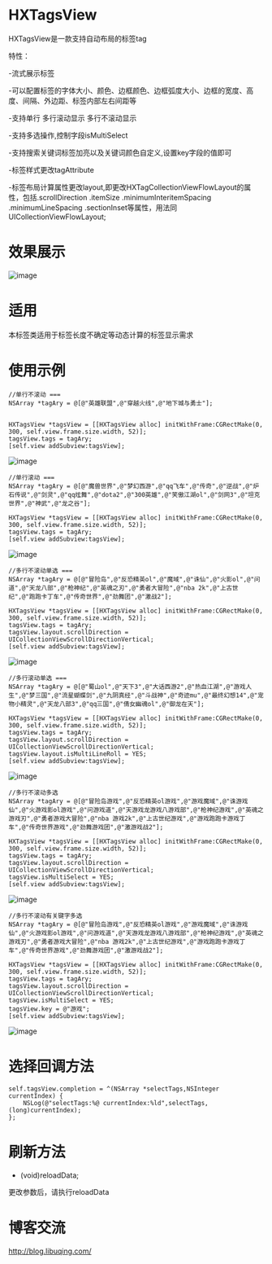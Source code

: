 # HXTagsView
HXTagsView是一款支持自动布局的标签tag

特性： 

-流式展示标签 

-可以配置标签的字体大小、颜色、边框颜色、边框弧度大小、边框的宽度、高度、间隔、外边距、标签内部左右间距等 

-支持单行 多行滚动显示 多行不滚动显示 

-支持多选操作,控制字段isMultiSelect

-支持搜索关键词标签加亮以及关键词颜色自定义,设置key字段的值即可

-标签样式更改tagAttribute

-标签布局计算属性更改layout,即更改HXTagCollectionViewFlowLayout的属性，包括.scrollDirection .itemSize .minimumInteritemSpacing .minimumLineSpacing .sectionInset等属性，用法同UICollectionViewFlowLayout;

# 效果展示


![image](https://github.com/huangxuan518/HXTagsView/blob/master/HXTagsView/xiaoguo.gif)
# 适用
本标签类适用于标签长度不确定等动态计算的标签显示需求

# 使用示例

    //单行不滚动 ===
    NSArray *tagAry = @[@"英雄联盟",@"穿越火线",@"地下城与勇士"];


    HXTagsView *tagsView = [[HXTagsView alloc] initWithFrame:CGRectMake(0, 300, self.view.frame.size.width, 52)];
    tagsView.tags = tagAry;
    [self.view addSubview:tagsView];

![image](https://github.com/huangxuan518/HXTagsView/blob/master/HXTagsView/danhangbugundongxiaoguo.gif)
    
    //单行滚动 ===
    NSArray *tagAry = @[@"魔兽世界",@"梦幻西游",@"qq飞车",@"传奇",@"逆战",@"炉石传说",@"剑灵",@"qq炫舞",@"dota2",@"300英雄",@"笑傲江湖ol",@"剑网3",@"坦克世界",@"神武",@"龙之谷"];
    
    HXTagsView *tagsView = [[HXTagsView alloc] initWithFrame:CGRectMake(0, 300, self.view.frame.size.width, 52)];
    tagsView.tags = tagAry;
    [self.view addSubview:tagsView];

![image](https://github.com/huangxuan518/HXTagsView/blob/master/HXTagsView/danhanggundongxiaoguo.gif)
    
    //多行不滚动单选 ===
    NSArray *tagAry = @[@"冒险岛",@"反恐精英ol",@"魔域",@"诛仙",@"火影ol",@"问道",@"天龙八部",@"枪神纪",@"英魂之刃",@"勇者大冒险",@"nba 2k",@"上古世纪",@"跑跑卡丁车",@"传奇世界",@"劲舞团",@"激战2"];
    
    HXTagsView *tagsView = [[HXTagsView alloc] initWithFrame:CGRectMake(0, 300, self.view.frame.size.width, 52)];
    tagsView.tags = tagAry;
    tagsView.layout.scrollDirection = UICollectionViewScrollDirectionVertical;
    [self.view addSubview:tagsView];

![image](https://github.com/huangxuan518/HXTagsView/blob/master/HXTagsView/duohangpingpudan1xiaoguo.gif)
    
    //多行滚动单选 ===
    NSArray *tagAry = @[@"蜀山ol",@"天下3",@"大话西游2",@"热血江湖",@"游戏人生",@"梦三国",@"流星蝴蝶剑",@"九阴真经",@"斗战神",@"奇迹mu",@"最终幻想14",@"宠物小精灵",@"天龙八部3",@"qq三国",@"倩女幽魂ol",@"御龙在天"];
    
    HXTagsView *tagsView = [[HXTagsView alloc] initWithFrame:CGRectMake(0, 300, self.view.frame.size.width, 52)];
    tagsView.tags = tagAry;
    tagsView.layout.scrollDirection = UICollectionViewScrollDirectionVertical;
    tagsView.layout.isMultiLineRoll = YES;
    [self.view addSubview:tagsView];

![image](https://github.com/huangxuan518/HXTagsView/blob/master/HXTagsView/duohanggundongxiaoguo.gif)

    //多行不滚动多选
    NSArray *tagAry = @[@"冒险岛游戏",@"反恐精英ol游戏",@"游戏魔域",@"诛游戏仙",@"火游戏影ol游戏",@"问游戏道",@"天游戏龙游戏八游戏部",@"枪神纪游戏",@"英魂之游戏刃",@"勇者游戏大冒险",@"nba 游戏2k",@"上古世纪游戏",@"游戏跑跑卡游戏丁车",@"传奇世界游戏",@"劲舞游戏团",@"激游戏战2"];
    
    HXTagsView *tagsView = [[HXTagsView alloc] initWithFrame:CGRectMake(0, 300, self.view.frame.size.width, 52)];
    tagsView.tags = tagAry;
    tagsView.layout.scrollDirection = UICollectionViewScrollDirectionVertical;
    tagsView.isMultiSelect = YES;
    [self.view addSubview:tagsView];

![image](https://github.com/huangxuan518/HXTagsView/blob/master/HXTagsView/duohangpingpudanxiaoguo.gif)

    //多行不滚动有关键字多选
    NSArray *tagAry = @[@"冒险岛游戏",@"反恐精英ol游戏",@"游戏魔域",@"诛游戏仙",@"火游戏影ol游戏",@"问游戏道",@"天游戏龙游戏八游戏部",@"枪神纪游戏",@"英魂之游戏刃",@"勇者游戏大冒险",@"nba 游戏2k",@"上古世纪游戏",@"游戏跑跑卡游戏丁车",@"传奇世界游戏",@"劲舞游戏团",@"激游戏战2"];

    HXTagsView *tagsView = [[HXTagsView alloc] initWithFrame:CGRectMake(0, 300, self.view.frame.size.width, 52)];
    tagsView.tags = tagAry;
    tagsView.layout.scrollDirection = UICollectionViewScrollDirectionVertical;
    tagsView.isMultiSelect = YES;
    tagsView.key = @"游戏";
    [self.view addSubview:tagsView];

![image](https://github.com/huangxuan518/HXTagsView/blob/master/HXTagsView/duohangpingpuxiaoguo.gif)
    
# 选择回调方法
    
    self.tagsView.completion = ^(NSArray *selectTags,NSInteger currentIndex) {
        NSLog(@"selectTags:%@ currentIndex:%ld",selectTags, (long)currentIndex);
    };
    
# 刷新方法

- (void)reloadData;

更改参数后，请执行reloadData

# 博客交流
 http://blog.libuqing.com/
